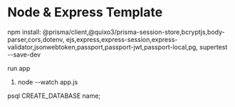 # Node & Express Template
npm install: @prisma/client,@quixo3/prisma-session-store,bcryptjs,body-parser,cors,dotenv,
ejs,express,express-session,express-validator,jsonwebtoken,passport,passport-jwt,passport-local,pg,
supertest --save-dev

run app
1) node --watch app.js

psql
CREATE_DATABASE name;

